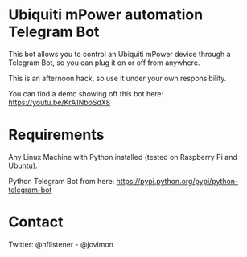 # Ubiquiti mPower automation Telegram Bot

This bot allows you to control an Ubiquiti mPower device through a Telegram Bot, so you can plug it on or off from anywhere.

This is an afternoon hack, so use it under your own responsibility.

You can find a demo showing off this bot here: https://youtu.be/KrA1NboSdX8

# Requirements

Any Linux Machine with Python installed (tested on Raspberry Pi and Ubuntu).

Python Telegram Bot from here: https://pypi.python.org/pypi/python-telegram-bot

# Contact 

Twitter: @hflistener - @jovimon